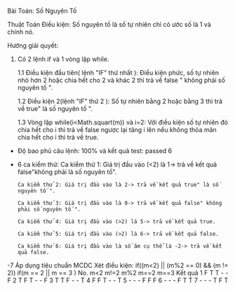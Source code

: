 Bài Toán: Số Nguyên Tố

Thuật Toán Điều kiện: Số nguyên tố là số tự nhiên chỉ có ước số là 1 và chính nó.

Hướng giải quyết: 

1. Có 2 lệnh if và 1 vòng lặp while.

	1.1 Điều kiện đầu tiên( lệnh "IF" thứ nhất ): Điều kiện phức, số tự nhiên nhỏ hơn 2 hoặc chia hết cho 2 và khác 2 thì trả về false 		" không phải số nguyên tố ".

	1.2 Điều kiện 2(lệnh "IF" thứ 2 ): Số tự nhiên bằng 2 hoặc bằng 3 thì trả về true" là số nguyên tố ".

	1.3 Vòng lặp while(i<Math.squart(m)) và i=2: Với điều kiện số tự nhiên đó chia hết cho i thì trả về false ngược lại tăng i lên nếu 		không thỏa mãn chia hết cho i thì trả về true.

- Độ bao phủ câu lệnh: 100% và kết quả test: passed 6  

- 6 ca kiểm thử:
	  Ca kiểm thử 1: Giá trị đầu vào (<2) là 1-> trả về kết quả false"không phải là số nguyên tố".
	  
	  Ca kiểm thử 2: Giá trị đầu vào là 2-> trả về kết quả true" là số nguyên tố ".
	  
	  Ca kiểm thử 3: Giá trị đầu vào là 0-> trả về kết quả false" không phải số nguyên tố ".
	  
	  Ca kiểm thử 4: Giá trị đầu vào (>2) là 5-> trả về kết quả true.
	  
	  Ca kiểm thử 5: Giá trị đầu vào (>2) là 6-> trả về kết quả false.
	  
	  Ca kiểm thử 6: Giá trị đầu vào là số âm cụ thể là -2-> trả về kết quả false.
-7 Áp dụng tiêu chuẩn MCDC
Xét điều kiện:
 if((m<2) || (m%2 == 0) && (m != 2))
if(m == 2 || m == 3 )
No.	m<2	m!=2	m%2	m==2	m==3	Kết quả
1	F	T	T	-	-	F
2	T	F	T	-	-	F
3	T	T	F	-	-	T
4	F	F	T	-	-	T
5	-	-	-	F	F	F
6	-	-	-	F	T	T
7	-	-	-	T	F	T

